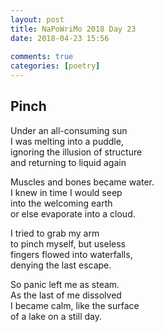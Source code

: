 ```yaml
---  
layout: post  
title: NaPoWriMo 2018 Day 23  
date: 2018-04-23 15:56  
  
comments: true  
categories: [poetry]
---  
```

## Pinch  

Under an all-consuming sun  
I was melting into a puddle,  
ignoring the illusion of structure  
and returning to liquid again  

Muscles and bones became water.  
I knew in time I would seep  
into the welcoming earth  
or else evaporate into a cloud.  

I tried to grab my arm  
to pinch myself, but useless  
fingers flowed into waterfalls,  
denying the last escape.  

So panic left me as steam.  
As the last of me dissolved  
I became calm, like the surface  
of a lake on a still day.  
